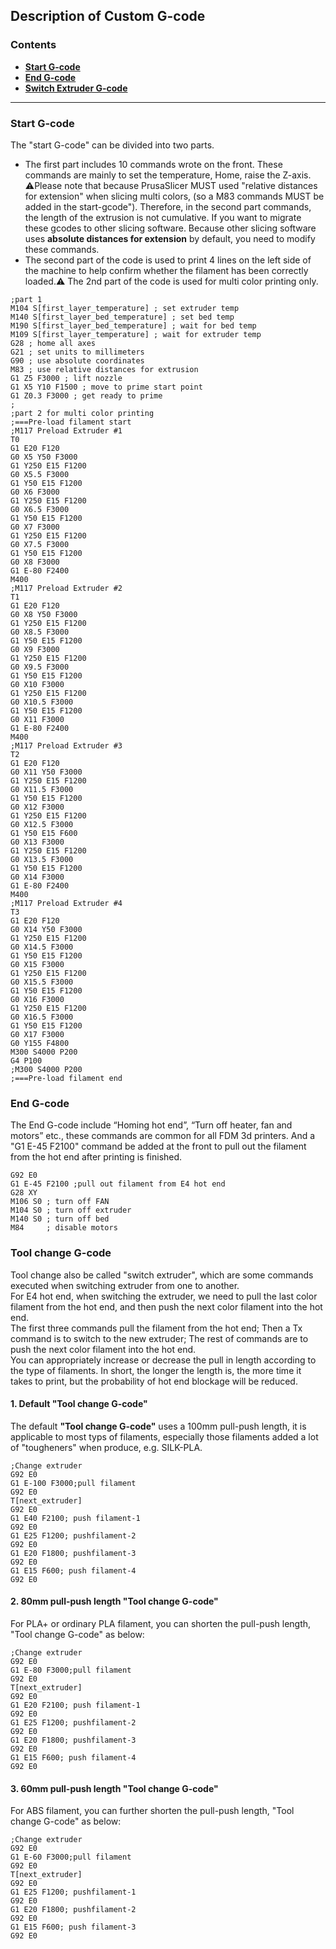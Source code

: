 ## Description of Custom G-code 
### Contents
- [**Start G-code**](#start-g-code)
- [**End G-code**](#end-g-code)
- [**Switch Extruder G-code**](#tool-change-g-code)

-----
### Start G-code
The "start G-code" can be divided into two parts. 
- The first part includes 10 commands wrote on the front. These commands are mainly to set the temperature, Home, raise the Z-axis.  
:warning:Please note that because PrusaSlicer MUST used "relative distances for extension" when slicing multi colors, (so a M83 commands MUST be added in the start-gcode"). Therefore, in the second part commands, the length of the extrusion is not cumulative. If you want to migrate these gcodes to other slicing software. Because other slicing software uses **absolute distances for extension** by default, you need to modify these commands.
- The second part of the code is used to print 4 lines on the left side of the machine to help confirm whether the filament has been correctly loaded.:warning: The 2nd part of the code is used for multi color printing only.     
>
    ;part 1
    M104 S[first_layer_temperature] ; set extruder temp
    M140 S[first_layer_bed_temperature] ; set bed temp
    M190 S[first_layer_bed_temperature] ; wait for bed temp
    M109 S[first_layer_temperature] ; wait for extruder temp
    G28 ; home all axes
    G21 ; set units to millimeters
    G90 ; use absolute coordinates
    M83 ; use relative distances for extrusion
    G1 Z5 F3000 ; lift nozzle
    G1 X5 Y10 F1500 ; move to prime start point
    G1 Z0.3 F3000 ; get ready to prime
    ;
    ;part 2 for multi color printing
    ;===Pre-load filament start
    ;M117 Preload Extruder #1
    T0
    G1 E20 F120
    G0 X5 Y50 F3000
    G1 Y250 E15 F1200
    G0 X5.5 F3000
    G1 Y50 E15 F1200
    G0 X6 F3000
    G1 Y250 E15 F1200
    G0 X6.5 F3000
    G1 Y50 E15 F1200
    G0 X7 F3000
    G1 Y250 E15 F1200
    G0 X7.5 F3000
    G1 Y50 E15 F1200
    G0 X8 F3000
    G1 E-80 F2400
    M400
    ;M117 Preload Extruder #2
    T1
    G1 E20 F120
    G0 X8 Y50 F3000
    G1 Y250 E15 F1200
    G0 X8.5 F3000
    G1 Y50 E15 F1200
    G0 X9 F3000
    G1 Y250 E15 F1200
    G0 X9.5 F3000
    G1 Y50 E15 F1200
    G0 X10 F3000
    G1 Y250 E15 F1200
    G0 X10.5 F3000
    G1 Y50 E15 F1200
    G0 X11 F3000
    G1 E-80 F2400
    M400
    ;M117 Preload Extruder #3
    T2
    G1 E20 F120
    G0 X11 Y50 F3000
    G1 Y250 E15 F1200
    G0 X11.5 F3000
    G1 Y50 E15 F1200
    G0 X12 F3000
    G1 Y250 E15 F1200
    G0 X12.5 F3000
    G1 Y50 E15 F600
    G0 X13 F3000
    G1 Y250 E15 F1200
    G0 X13.5 F3000
    G1 Y50 E15 F1200
    G0 X14 F3000
    G1 E-80 F2400
    M400
    ;M117 Preload Extruder #4
    T3
    G1 E20 F120
    G0 X14 Y50 F3000
    G1 Y250 E15 F1200
    G0 X14.5 F3000
    G1 Y50 E15 F1200
    G0 X15 F3000
    G1 Y250 E15 F1200
    G0 X15.5 F3000
    G1 Y50 E15 F1200
    G0 X16 F3000
    G1 Y250 E15 F1200
    G0 X16.5 F3000
    G1 Y50 E15 F1200
    G0 X17 F3000
    G0 Y155 F4800
    M300 S4000 P200
    G4 P100
    ;M300 S4000 P200
    ;===Pre-load filament end

### End G-code
The End G-code include “Homing hot end”, “Turn off heater, fan and motors” etc., these commands are common for all FDM 3d printers. And a "G1 E-45 F2100" command be added at the front to pull out the filament from the hot end after printing is finished.
>
    G92 E0
    G1 E-45 F2100 ;pull out filament from E4 hot end
    G28 XY
    M106 S0 ; turn off FAN
    M104 S0 ; turn off extruder
    M140 S0 ; turn off bed
    M84     ; disable motors

### Tool change G-code
Tool change also be called "switch extruder", which are some commands executed when switching extruder from one to another.    
For E4 hot end, when switching the extruder, we need to pull the last color filament from the hot end, and then push the next color filament into the hot end.    
The first three commands pull the filament from the hot end; Then a Tx command is to switch to the new extruder; The rest of commands are to push the next color filament into the hot end.  
You can appropriately increase or decrease the pull in length according to the type of filaments. In short, the longer the length is, the more time it takes to print, but the probability of hot end blockage will be reduced.
#### 1. Default "Tool change G-code"
The default **"Tool change G-code"** uses a 100mm pull-push length, it is applicable to most typs of filaments, especially those filaments added a lot of "tougheners" when produce, e.g. SILK-PLA. 
>
    ;Change extruder
    G92 E0
    G1 E-100 F3000;pull filament
    G92 E0
    T[next_extruder]
    G92 E0
    G1 E40 F2100; push filament-1
    G92 E0
    G1 E25 F1200; pushfilament-2
    G92 E0
    G1 E20 F1800; pushfilament-3
    G92 E0
    G1 E15 F600; push filament-4
    G92 E0

#### 2. 80mm pull-push length "Tool change G-code"
For PLA+ or ordinary PLA filament, you can shorten the pull-push length, "Tool change G-code" as below:
>
    ;Change extruder
    G92 E0
    G1 E-80 F3000;pull filament
    G92 E0
    T[next_extruder]
    G92 E0
    G1 E20 F2100; push filament-1
    G92 E0
    G1 E25 F1200; pushfilament-2
    G92 E0
    G1 E20 F1800; pushfilament-3
    G92 E0
    G1 E15 F600; push filament-4
    G92 E0

#### 3. 60mm pull-push length "Tool change G-code"
For ABS filament, you can further shorten the pull-push length, "Tool change G-code" as below:
>
    ;Change extruder
    G92 E0
    G1 E-60 F3000;pull filament
    G92 E0
    T[next_extruder]
    G92 E0
    G1 E25 F1200; pushfilament-1
    G92 E0
    G1 E20 F1800; pushfilament-2
    G92 E0
    G1 E15 F600; push filament-3
    G92 E0